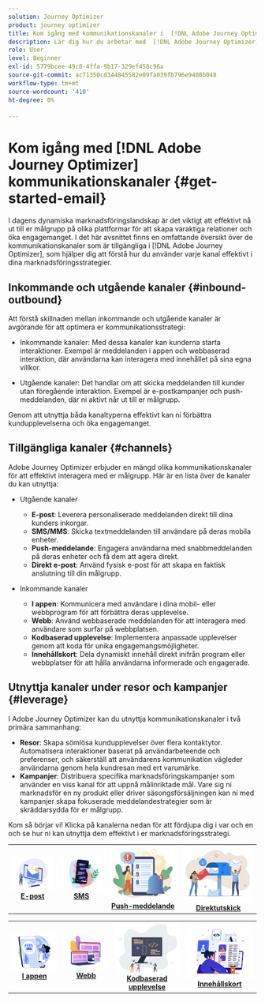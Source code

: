 ```yaml
---
solution: Journey Optimizer
product: journey optimizer
title: Kom igång med kommunikationskanaler i  [!DNL Adobe Journey Optimizer]
description: Lär dig hur du arbetar med  [!DNL Adobe Journey Optimizer] kommunikationskanaler.
role: User
level: Beginner
exl-id: 5779bcee-49c0-4ffa-9b17-329ef458c96a
source-git-commit: ac71350cd344845582e09fa039fb796e9408b048
workflow-type: tm+mt
source-wordcount: '410'
ht-degree: 0%

---
```


# Kom igång med [!DNL Adobe Journey Optimizer] kommunikationskanaler {#get-started-email}

I dagens dynamiska marknadsföringslandskap är det viktigt att effektivt nå ut till er målgrupp på olika plattformar för att skapa varaktiga relationer och öka engagemanget. I det här avsnittet finns en omfattande översikt över de kommunikationskanaler som är tillgängliga i [!DNL Adobe Journey Optimizer], som hjälper dig att förstå hur du använder varje kanal effektivt i dina marknadsföringsstrategier.

## Inkommande och utgående kanaler {#inbound-outbound}

Att förstå skillnaden mellan inkommande och utgående kanaler är avgörande för att optimera er kommunikationsstrategi:

* Inkommande kanaler: Med dessa kanaler kan kunderna starta interaktioner. Exempel är meddelanden i appen och webbaserad interaktion, där användarna kan interagera med innehållet på sina egna villkor.

* Utgående kanaler: Det handlar om att skicka meddelanden till kunder utan föregående interaktion. Exempel är e-postkampanjer och push-meddelanden, där ni aktivt når ut till er målgrupp.

Genom att utnyttja båda kanaltyperna effektivt kan ni förbättra kundupplevelserna och öka engagemanget.

## Tillgängliga kanaler {#channels}

Adobe Journey Optimizer erbjuder en mängd olika kommunikationskanaler för att effektivt interagera med er målgrupp. Här är en lista över de kanaler du kan utnyttja:

* Utgående kanaler

   * **E-post**: Leverera personaliserade meddelanden direkt till dina kunders inkorgar.
   * **SMS/MMS**: Skicka textmeddelanden till användare på deras mobila enheter.
   * **Push-meddelande**: Engagera användarna med snabbmeddelanden på deras enheter och få dem att agera direkt.
   * **Direkt e-post**: Använd fysisk e-post för att skapa en faktisk anslutning till din målgrupp.

* Inkommande kanaler

   * **I appen**: Kommunicera med användare i dina mobil- eller webbprogram för att förbättra deras upplevelse.
   * **Webb**: Använd webbaserade meddelanden för att interagera med användare som surfar på webbplatsen.
   * **Kodbaserad upplevelse**: Implementera anpassade upplevelser genom att koda för unika engagemangsmöjligheter.
   * **Innehållskort**: Dela dynamiskt innehåll direkt inifrån program eller webbplatser för att hålla användarna informerade och engagerade.

## Utnyttja kanaler under resor och kampanjer {#leverage}

I Adobe Journey Optimizer kan du utnyttja kommunikationskanaler i två primära sammanhang:

* **Resor**: Skapa sömlösa kundupplevelser över flera kontaktytor. Automatisera interaktioner baserat på användarbeteende och preferenser, och säkerställ att användarens kommunikation vägleder användarna genom hela kundresan med ert varumärke.
* **Kampanjer**: Distribuera specifika marknadsföringskampanjer som använder en viss kanal för att uppnå målinriktade mål. Vare sig ni marknadsför en ny produkt eller driver säsongsförsäljningen kan ni med kampanjer skapa fokuserade meddelandestrategier som är skräddarsydda för er målgrupp.

Kom så börjar vi! Klicka på kanalerna nedan för att fördjupa dig i var och en och se hur ni kan utnyttja dem effektivt i er marknadsföringsstrategi.

<table style="table-layout:fixed"><tr style="border: 0;">
<td><a href="../email/get-started-email.md"><img alt="e-post" src="assets/do-not-localize/email.png"></a>
<div align="center"><a href="../email/get-started-email.md"><strong>E-post</strong></a></div></td>
<td><a href="../sms/get-started-sms.md"><img alt="sms" src="assets/do-not-localize/sms.png"></a>
<div align="center"><a href="../sms/get-started-sms.md"><strong>SMS</strong></a></div></td>
<td><a href="../push/get-started-push.md"><img alt="push" src="assets/do-not-localize/push.png"></a>
<div align="center"><a href="../push/get-started-push.md"><strong>Push-meddelande</strong></a></div></td>
<td><a href="../direct-mail/get-started-direct-mail.md"><img alt="direktreklam" src="assets/do-not-localize/direct-mail.jpg"></a>
<div align="center"><a href="../direct-mail/get-started-direct-mail.md"><strong>Direktutskick</strong></a></div></td>
</tr></table>

<table style="table-layout:fixed"><tr style="border: 0;">
<td><a href="../in-app/get-started-in-app.md"><img alt="i appen" src="assets/do-not-localize/inapp.jpg"></a>
<div align="center"><a href="../in-app/get-started-in-app.md"><strong>I appen</strong></a></div></td>
<td><a href="../web/get-started-web.md"><img alt="webb" src="assets/do-not-localize/web.jpg"></a>
<div align="center"><a href="../web/get-started-web.md"><strong>Webb</strong></a></div></td>
<td><a href="../code-based/get-started-code-based.md"><img alt="kodbaserad upplevelse" src="assets/do-not-localize/code.png"></a>
<div align="center"><a href="../code-based/get-started-code-based.md"><strong>Kodbaserad upplevelse</strong></a></div></td>
<td><a href="../content-card/get-started-content-card.md"><img alt="innehållskort" src="assets/do-not-localize/cards.png"></a>
<div align="center"><a href="../content-card/get-started-content-card.md"><strong>Innehållskort</strong></a></div></td>
</tr></table>
